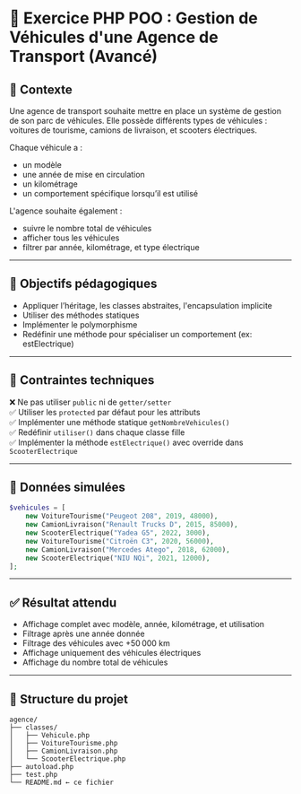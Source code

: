 # 🚌 Exercice PHP POO : Gestion de Véhicules d'une Agence de Transport (Avancé)

## 📘 Contexte
Une agence de transport souhaite mettre en place un système de gestion de son parc de véhicules.
Elle possède différents types de véhicules : voitures de tourisme, camions de livraison, et scooters électriques.

Chaque véhicule a :
- un modèle
- une année de mise en circulation
- un kilométrage
- un comportement spécifique lorsqu’il est utilisé

L'agence souhaite également :
- suivre le nombre total de véhicules
- afficher tous les véhicules
- filtrer par année, kilométrage, et type électrique

---

## 🎯 Objectifs pédagogiques

- Appliquer l’héritage, les classes abstraites, l'encapsulation implicite
- Utiliser des méthodes statiques
- Implémenter le polymorphisme
- Redéfinir une méthode pour spécialiser un comportement (ex: estElectrique)

---

## 🧩 Contraintes techniques

❌ Ne pas utiliser `public` ni de `getter/setter`  
✅ Utiliser les `protected` par défaut pour les attributs  
✅ Implémenter une méthode statique `getNombreVehicules()`  
✅ Redéfinir `utiliser()` dans chaque classe fille  
✅ Implémenter la méthode `estElectrique()` avec override dans `ScooterElectrique`

---

## 🧪 Données simulées

```php
$vehicules = [
    new VoitureTourisme("Peugeot 208", 2019, 48000),
    new CamionLivraison("Renault Trucks D", 2015, 85000),
    new ScooterElectrique("Yadea G5", 2022, 3000),
    new VoitureTourisme("Citroën C3", 2020, 56000),
    new CamionLivraison("Mercedes Atego", 2018, 62000),
    new ScooterElectrique("NIU NQi", 2021, 12000),
];
```

---

## ✅ Résultat attendu

- Affichage complet avec modèle, année, kilométrage, et utilisation
- Filtrage après une année donnée
- Filtrage des véhicules avec +50 000 km
- Affichage uniquement des véhicules électriques
- Affichage du nombre total de véhicules

---

## 📁 Structure du projet

```
agence/
├── classes/
│   ├── Vehicule.php
│   ├── VoitureTourisme.php
│   ├── CamionLivraison.php
│   └── ScooterElectrique.php
├── autoload.php
├── test.php
└── README.md ← ce fichier
```
